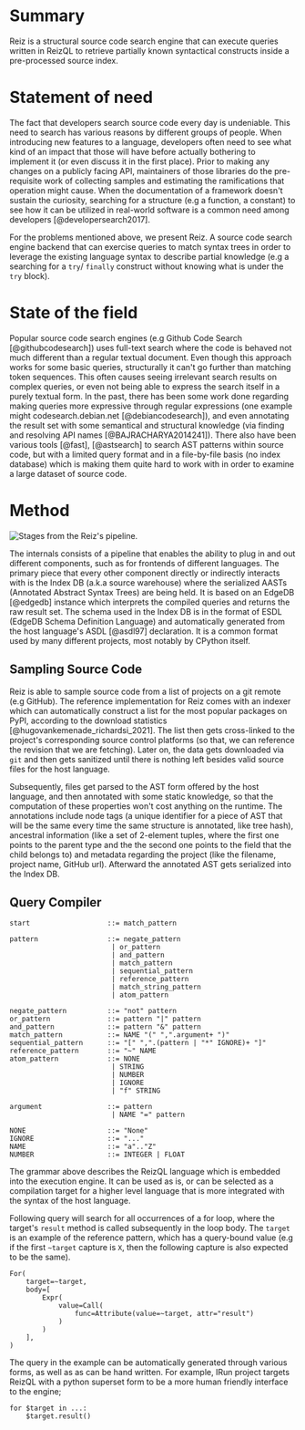 # Summary

Reiz is a structural source code search engine that can execute queries written
in ReizQL to retrieve partially known syntactical constructs inside a
pre-processed source index.

# Statement of need

The fact that developers search source code every day is undeniable. This need
to search has various reasons by different groups of people. When introducing
new features to a language, developers often need to see what kind of an impact
that those will have before actually bothering to implement it (or even
discuss it in the first place). Prior to making any changes on a publicly
facing API, maintainers of those libraries do the pre-requisite work of
collecting samples and estimating the ramifications that operation might cause.
When the documentation of a framework doesn't sustain the curiosity, searching
for a structure (e.g a function, a constant) to see how it can be utilized in
real-world software is a common need among developers \[@developersearch2017\].

For the problems mentioned above, we present Reiz. A source code search engine
backend that can exercise queries to match syntax trees in order to leverage
the existing language syntax to describe partial knowledge (e.g a searching for
a `try`/ `finally` construct without knowing what is under the `try` block).

# State of the field

Popular source code search engines (e.g Github Code Search
\[@githubcodesearch\]) uses full-text search where the code is behaved not much
different than a regular textual document. Even though this approach works for
some basic queries, structurally it can't go further than matching token
sequences. This often causes seeing irrelevant search results on complex
queries, or even not being able to express the search itself in a purely
textual form. In the past, there has been some work done regarding making
queries more expressive through regular expressions (one example might
codesearch.debian.net \[@debiancodesearch\]), and even annotating the result
set with some semantical and structural knowledge (via finding and resolving
API names \[@BAJRACHARYA2014241\]). There also have been various tools
\[@fast\], \[@astsearch\] to search AST patterns within source code, but with a
limited query format and in a file-by-file basis (no index database) which is
making them quite hard to work with in order to examine a large dataset of
source code.

# Method

![Stages from the Reiz's pipeline.](internals.png)

The internals consists of a pipeline that enables the ability to plug in and
out different components, such as for frontends of different languages. The
primary piece that every other component directly or indirectly interacts with
is the Index DB (a.k.a source warehouse) where the serialized AASTs (Annotated
Abstract Syntax Trees) are being held. It is based on an EdgeDB \[@edgedb\]
instance which interprets the compiled queries and returns the raw result set.
The schema used in the Index DB is in the format of ESDL (EdgeDB Schema
Definition Language) and automatically generated from the host language's ASDL
\[@asdl97\] declaration. It is a common format used by many different projects,
most notably by CPython itself.

## Sampling Source Code

Reiz is able to sample source code from a list of projects on a git remote (e.g
GitHub). The reference implementation for Reiz comes with an indexer which can
automatically construct a list for the most popular packages on PyPI,
according to the download statistics \[@hugovankemenade_richardsi_2021\]. The
list then gets cross-linked to the project's corresponding source control
platforms (so that, we can reference the revision that we are fetching). Later
on, the data gets downloaded via `git` and then gets sanitized until there is
nothing left besides valid source files for the host language.

Subsequently, files get parsed to the AST form offered by the host language,
and then annotated with some static knowledge, so that the computation of these
properties won't cost anything on the runtime. The annotations include node
tags (a unique identifier for a piece of AST that will be the same every time
the same structure is annotated, like tree hash), ancestral information (like a
set of 2-element tuples, where the first one points to the parent type and the
the second one points to the field that the child belongs to) and metadata
regarding the project (like the filename, project name, GitHub url). Afterward
the annotated AST gets serialized into the Index DB.

## Query Compiler

```ebnf
start                   ::= match_pattern

pattern                 ::= negate_pattern
                         | or_pattern
                         | and_pattern
                         | match_pattern
                         | sequential_pattern
                         | reference_pattern
                         | match_string_pattern
                         | atom_pattern

negate_pattern          ::= "not" pattern
or_pattern              ::= pattern "|" pattern
and_pattern             ::= pattern "&" pattern
match_pattern           ::= NAME "(" ",".argument+ ")"
sequential_pattern      ::= "[" ",".(pattern | "*" IGNORE)+ "]"
reference_pattern       ::= "~" NAME
atom_pattern            ::= NONE
                         | STRING
                         | NUMBER
                         | IGNORE
                         | "f" STRING

argument                ::= pattern
                         | NAME "=" pattern

NONE                    ::= "None"
IGNORE                  ::= "..."
NAME                    ::= "a".."Z"
NUMBER                  ::= INTEGER | FLOAT
```

The grammar above describes the ReizQL language which is embedded into the
execution engine. It can be used as is, or can be selected as a compilation
target for a higher level language that is more integrated with the syntax of
the host language.

Following query will search for all occurrences of a for loop, where the
target's `result` method is called subsequently in the loop body. The `target`
is an example of the reference pattern, which has a query-bound value (e.g if
the first `~target` capture is `X`, then the following capture is also expected
to be the same).

```
For(
    target=~target,
    body=[
        Expr(
            value=Call(
                func=Attribute(value=~target, attr="result")
            )
        )
    ],
)
```

The query in the example can be automatically generated through various forms,
as well as as can be hand written. For example, IRun project targets ReizQL
with a python superset form to be a more human friendly interface to the
engine;

```
for $target in ...:
    $target.result()
```

